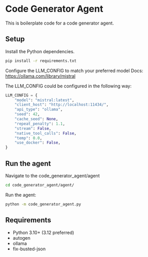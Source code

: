 # Code Generator Agent

This is boilerplate code for a code generator agent.

## Setup

Install the Python dependencies.

```bash
pip install -r requirements.txt
```

Configure the LLM_CONFIG to match your preferred model 
Docs: https://ollama.com/library/mistral  

The LLM_CONFIG could be configured in the following way:
```python
LLM_CONFIG = {
    "model": "mistral:latest",
    "client_host": "http://localhost:11434/",
    "api_type": "ollama",
    "seed": 42,
    "cache_seed": None,
    "repeat_penalty": 1.1,
    "stream": False,
    "native_tool_calls": False,
    "temp": 0.0,
    "use_docker": False,
}
```

## Run the agent

Navigate to the code_generator_agent/agent
```bash
cd code_generator_agent/agent/
```

Run the agent:
```bash
python -m code_generator_agent.py
```

## Requirements

- Python 3.10+ (3.12 preferred)
- autogen
- ollama
- fix-busted-json




